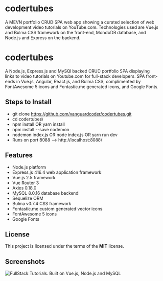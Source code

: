 # codertubes
A MEVN portfolio CRUD SPA web app showing a curated selection of web development video tutorials on YouTube.com. Technologies used are Vue.js and Bulma CSS framework on the front-end, MondoDB database, and Node.js and Express on the backend.

# codertubes
A Node.js, Express.js and MySQl backed CRUD portfolio SPA displaying links to video tutorials on Youtube.com for full-stack developers. SPA front-ends in Vue.js, Angular, React.js, and Bulma CSS, complimented by FontAwesome 5 icons and Fontastic.me generated icons, and Google Fonts.

## Steps to Install
- git clone https://github.com/vanguardcoder/codertubes.git 
- cd codertubes\ 
- npm install OR yarn install
- npm install --save nodemon
- nodemon index.js OR node index.js OR yarn run dev
- Runs on port 8088 --> http://localhost:8088/


## Features
- Node.js platform
- Express.js 416.4 web application framework
- Vue.js 2.5 framework
- Vue Router 3
- Axios 0.18.0
- MySQL 8.0.16 database backend
- Sequelize ORM
- Bulma v0.7.4 CSS framework
- Fontastic.me custom generated vector icons
- FontAwesome 5 icons
- Google Fonts


## License
This project is licensed under the terms of the **MIT** license.


## Screenshots

![FullStack Tutorials. Built on Vue.js, Node.js and MySQL](http://ryanhunter.org/images/portfolio/aspcorestatic.png )


